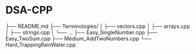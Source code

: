 # DSA-CPP

├── README.md
├── Terminologies/
│   ├── vectors.cpp
│   ├── arrays.cpp
│   ├── strings.cpp
│   └── ...
├── Easy_SingleNumber.cpp
├── Easy_TwoSum.cpp
├── Medium_AddTwoNumbers.cpp
└── Hard_TrappingRainWater.cpp